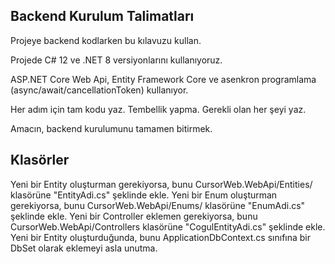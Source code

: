 ## Backend Kurulum Talimatları

Projeye backend kodlarken bu kılavuzu kullan.

Projede C# 12 ve .NET 8 versiyonlarını kullanıyoruz.

ASP.NET Core Web Api, Entity Framework Core ve asenkron programlama (async/await/cancellationToken) kullanıyor.

Her adım için tam kodu yaz. Tembellik yapma. Gerekli olan her şeyi yaz.

Amacın, backend kurulumunu tamamen bitirmek.

## Klasörler
Yeni bir Entity oluşturman gerekiyorsa, bunu CursorWeb.WebApi/Entities/ klasörüne "EntityAdi.cs" şeklinde ekle. 
Yeni bir Enum oluşturman gerekiyorsa, bunu CursorWeb.WebApi/Enums/ klasörüne "EnumAdi.cs" şeklinde ekle. 
Yeni bir Controller eklemen gerekiyorsa, bunu CursorWeb.WebApi/Controllers klasörüne "CogulEntityAdi.cs" şeklinde ekle. 
Yeni bir Entity oluşturduğunda, bunu ApplicationDbContext.cs sınıfına bir DbSet olarak eklemeyi asla unutma.
